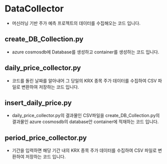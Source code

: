 # DataCollector
- 머신러닝 기반 주가 예측 프로젝트의 데이터를 수집해오는 코드 입니다.


## create_DB_Collection.py
- azure cosmosdb에 Database를 생성하고 container를 생성하는 코드 입니다.


## daily_price_collector.py
- 코드를 돌린 날짜를 알아내어 그 당일의 KRX 종목 주가 데이터를 수집하여 CSV 파일로 변환하여 저장하는 코드 입니다.


## insert_daily_price.py
- daily_price_collector.py의 결과물인 CSV파일을 create_DB_Collection.py의 결과물인 azure cosmosdb의 database안 container에 적재하는 코드 입니다. 


## period_price_collector.py
- 기간을 입력하면 해당 기간 내의 KRX 종목 주가 데이터를 수집하여 CSV 파일로 변환하여 저장하는 코드 입니다.

